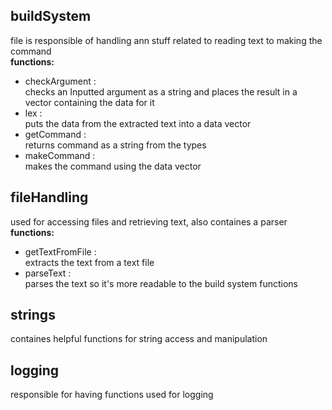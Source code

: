 ## buildSystem
file is responsible of handling ann stuff related to reading text to making the command<br>
**functions:**
- checkArgument :<br> checks an Inputted argument as a string and places the result in a vector containing the data for it
- lex : <br> puts the data from the extracted text into a data vector
- getCommand : <br> returns command as a string from the types
- makeCommand : <br> makes the command using the data vector

## fileHandling
used for accessing files and retrieving text, also containes a parser<br>
**functions:**
- getTextFromFile : <br> extracts the text from a text file
- parseText : <br> parses the text so it's more readable to the build system functions
  
## strings
containes helpful functions for string access and manipulation<br>

## logging
responsible for having functions used for logging<br>